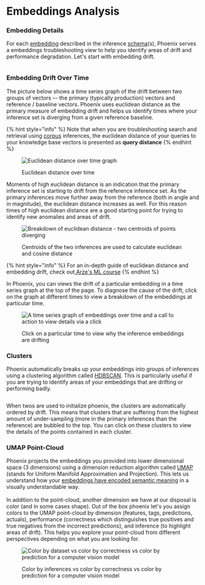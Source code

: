 # Embeddings Analysis

### Embedding Details

For each [embedding](embeddings-analysis.md#embeddings) described in the inference [schema](https://github.com/Arize-ai/phoenix/blob/main/docs/inferences/use-cases-inferences/broken-reference/README.md)(s), Phoenix serves a embeddings troubleshooting view to help you identify areas of drift and performance degradation. Let's start with embedding drift.

<figure><img src="https://storage.googleapis.com/arize-assets/phoenix/assets/images/ner_color_by_correctness.png" alt=""><figcaption></figcaption></figure>

### Embedding Drift Over Time

The picture below shows a time series graph of the drift between two groups of vectors –- the primary (typically production) vectors and reference / baseline vectors. Phoenix uses euclidean distance as the primary measure of embedding drift and helps us identify times where your inference set is diverging from a given reference baseline.

{% hint style="info" %}
Note that when you are troubleshooting search and retrieval using [corpus](../how-to-inferences/define-your-schema/corpus-data.md) inferences, the euclidean distance of your queries to your knowledge base vectors is presented as **query distance**
{% endhint %}

<figure><img src="https://storage.googleapis.com/arize-assets/phoenix/assets/images/euclidean_distance_timeseries_graph.png" alt="Euclidean distance over time graph"><figcaption><p>Euclidean distance over time</p></figcaption></figure>

Moments of high euclidean distance is an indication that the primary inference set is starting to drift from the reference inference set. As the primary inferences move further away from the reference (both in angle and in magnitude), the euclidean distance increases as well. For this reason times of high euclidean distance are a good starting point for trying to identify new anomalies and areas of drift.

<figure><img src="https://storage.googleapis.com/arize-assets/phoenix/assets/images/euclidean_distance_vectors.png" alt="Breakdown of euclidean distance - two centroids of points diverging"><figcaption><p>Centroids of the two inferences are used to calculate euclidean and cosine distance</p></figcaption></figure>

{% hint style="info" %}
For an in-depth guide of euclidean distance and embedding drift, check out[ Arze's ML course](https://arize.com/blog-course/embedding-drift-euclidean-distance/)
{% endhint %}

In Phoenix, you can views the drift of a particular embedding in a time series graph at the top of the page. To diagnose the cause of the drift, click on the graph at different times to view a breakdown of the embeddings at particular time.

<figure><img src="https://storage.googleapis.com/arize-assets/phoenix/assets/images/euclidean_distance_click_cta.png" alt="A time series graph of embeddings over time and a call to action to view details via a click"><figcaption><p>Click on a particular time to view why the inference embeddings are drifting</p></figcaption></figure>

### Clusters

Phoenix automatically breaks up your embeddings into groups of inferences using a clustering algorithm called [HDBSCAN](https://hdbscan.readthedocs.io/en/latest/index.html). This is particularly useful if you are trying to identify areas of your embeddings that are drifting or performing badly.

<figure><img src="https://storage.googleapis.com/arize-assets/phoenix/assets/images/HDBSCAN_drift_analysis.png" alt=""><figcaption></figcaption></figure>

When twos are used to initialize phoenix, the clusters are automatically ordered by drift. This means that clusters that are suffering from the highest amount of under-sampling (more in the primary inferences than the reference) are bubbled to the top. You can click on these clusters to view the details of the points contained in each cluster.

### UMAP Point-Cloud

Phoenix projects the embeddings you provided into lower dimensional space (3 dimensions) using a dimension reduction algorithm called [UMAP](https://github.com/lmcinnes/umap) (stands for Uniform Manifold Approximation and Projection). This lets us understand how your [embeddings have encoded semantic meaning](https://github.com/Arize-ai/phoenix/blob/main/docs/inferences/use-cases-inferences/broken-reference/README.md) in a visually understandable way.\
\
In addition to the point-cloud, another dimension we have at our disposal is color (and in some cases shape). Out of the box phoenix let's you assign colors to the UMAP point-cloud by dimension (features, tags, predictions, actuals), performance (correctness which distinguishes true positives and true negatives from the incorrect predictions), and inference (to highlight areas of drift). This helps you explore your point-cloud from different perspectives depending on what you are looking for.

<figure><img src="https://storage.googleapis.com/arize-assets/phoenix/assets/images/umap_color_by.png" alt="Color by dataset vs color by correctness vs color by prediction for a computer vision model"><figcaption><p>Color by inferences vs color by correctness vs color by prediction for a computer vision model</p></figcaption></figure>
